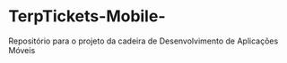# TerpTickets-Mobile-
Repositório para o projeto da cadeira de Desenvolvimento de Aplicações Móveis
